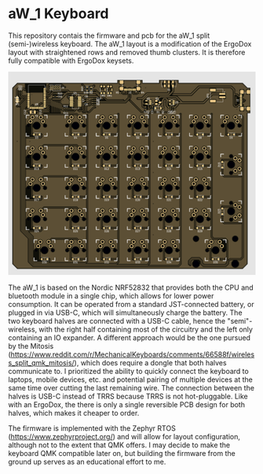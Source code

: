 # aW_1 Keyboard

This repository contais the firmware and pcb for the aW_1 split (semi-)wireless keyboard.
The aW_1 layout is a modification of the ErgoDox layout with straightened rows and removed thumb clusters. It is therefore fully compatible with ErgoDox keysets. 

![PCB Preview](pcb/aW_1/pcb_preview.png)

The aW_1 is based on the Nordic NRF52832 that provides both the CPU and bluetooth module in a single chip, which allows for lower power consumption. It can be operated from a standard JST-connected battery, or plugged in via USB-C, which will simultaneously charge the battery. The two keyboard halves are connected with a USB-C cable, hence the "semi"-wireless, with the right half containing most of the circuitry and the left only containing an IO expander. A different approach would be the one pursued by the Mitosis (https://www.reddit.com/r/MechanicalKeyboards/comments/66588f/wireless_split_qmk_mitosis/), which does require a dongle that both halves communicate to. I prioritized the ability to quickly connect the keyboard to laptops, mobile devices, etc. and potential pairing of multiple devices at the same time over cutting the last remaining wire. The connection between the halves is USB-C instead of TRRS because TRRS is not hot-pluggable. Like with an ErgoDox, the there is only a single reversible PCB design for both halves, which makes it cheaper to order. 

The firmware is implemented with the Zephyr RTOS (https://www.zephyrproject.org/) and will allow for layout configuration, although not to the extent that QMK offers. I may decide to make the keyboard QMK compatible later on, but building the firmware from the ground up serves as an educational effort to me. 